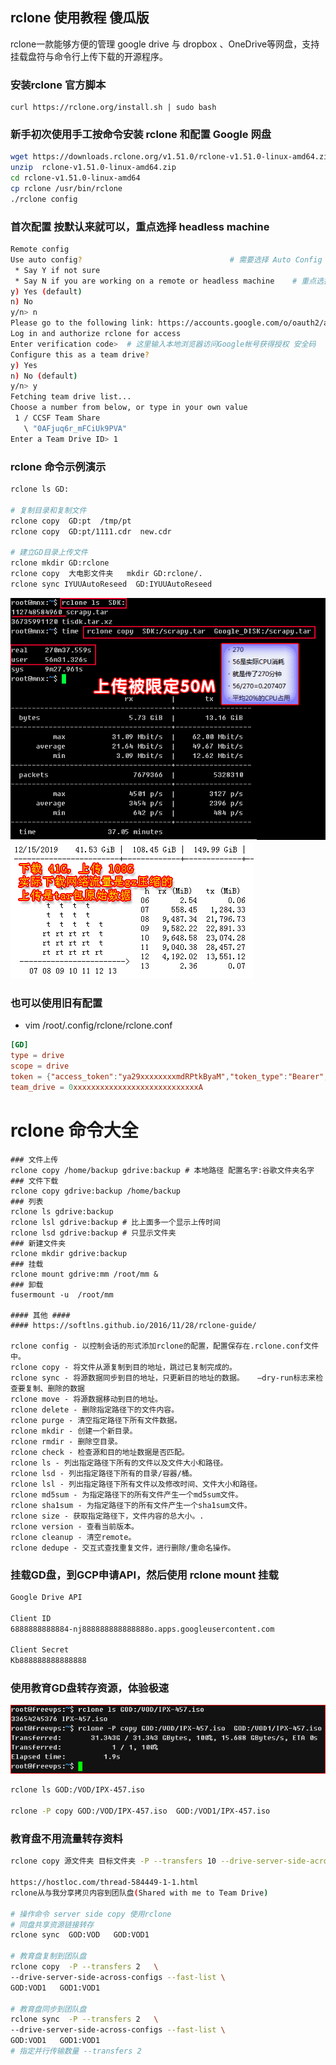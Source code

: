 ## rclone 使用教程  傻瓜版

rclone一款能够方便的管理 google drive 与 dropbox 、OneDrive等网盘，支持挂载盘符与命令行上传下载的开源程序。

### 安装rclone 官方脚本
```
curl https://rclone.org/install.sh | sudo bash
```

### 新手初次使用手工按命令安装 rclone 和配置 Google 网盘
```bash
wget https://downloads.rclone.org/v1.51.0/rclone-v1.51.0-linux-amd64.zip
unzip  rclone-v1.51.0-linux-amd64.zip
cd rclone-v1.51.0-linux-amd64
cp rclone /usr/bin/rclone
./rclone config
```

### 首次配置 按默认来就可以，重点选择 headless machine
```bash
Remote config
Use auto config?                                 # 需要选择 Auto Config
 * Say Y if not sure
 * Say N if you are working on a remote or headless machine    # 重点选择 headless 
y) Yes (default)
n) No
y/n> n
Please go to the following link: https://accounts.google.com/o/oauth2/auth   # 本地浏览器打开安全授权链接
Log in and authorize rclone for access
Enter verification code>  # 这里输入本地浏览器访问Google帐号获得授权 安全码
Configure this as a team drive?
y) Yes
n) No (default)
y/n> y
Fetching team drive list...
Choose a number from below, or type in your own value
 1 / CCSF Team Share
   \ "0AFjuq6r_mFCiUk9PVA"
Enter a Team Drive ID> 1
```

### rclone 命令示例演示
```bash
rclone ls GD:

# 复制目录和复制文件
rclone copy  GD:pt  /tmp/pt
rclone copy  GD:pt/1111.cdr  new.cdr

# 建立GD目录上传文件
rclone mkdir GD:rclone
rclone copy  大电影文件夹   mkdir GD:rclone/.
rclone sync IYUUAutoReseed  GD:IYUUAutoReseed
```

![](https://raw.githubusercontent.com/hongwenjun/img/master/rclone_copy.png)
![](https://raw.githubusercontent.com/hongwenjun/img/master/rclone_net.png)

### 也可以使用旧有配置
 - vim /root/.config/rclone/rclone.conf
```conf
[GD]
type = drive
scope = drive
token = {"access_token":"ya29xxxxxxxxmdRPtkByaM","token_type":"Bearer","refresh_token":"1//0fxxxxxxxxxxxx","expiry":"2020-03-14T13:23:43.337512244Z"}
team_drive = 0xxxxxxxxxxxxxxxxxxxxxxxxxxxxA
```

# rclone 命令大全
```
### 文件上传
rclone copy /home/backup gdrive:backup # 本地路径 配置名字:谷歌文件夹名字
### 文件下载
rclone copy gdrive:backup /home/backup
### 列表
rclone ls gdrive:backup
rclone lsl gdrive:backup # 比上面多一个显示上传时间
rclone lsd gdrive:backup # 只显示文件夹
### 新建文件夹
rclone mkdir gdrive:backup
### 挂载
rclone mount gdrive:mm /root/mm &
### 卸载
fusermount -u  /root/mm

#### 其他 ####
#### https://softlns.github.io/2016/11/28/rclone-guide/

rclone config - 以控制会话的形式添加rclone的配置，配置保存在.rclone.conf文件中。
rclone copy - 将文件从源复制到目的地址，跳过已复制完成的。
rclone sync - 将源数据同步到目的地址，只更新目的地址的数据。   –dry-run标志来检查要复制、删除的数据
rclone move - 将源数据移动到目的地址。
rclone delete - 删除指定路径下的文件内容。
rclone purge - 清空指定路径下所有文件数据。
rclone mkdir - 创建一个新目录。
rclone rmdir - 删除空目录。
rclone check - 检查源和目的地址数据是否匹配。
rclone ls - 列出指定路径下所有的文件以及文件大小和路径。
rclone lsd - 列出指定路径下所有的目录/容器/桶。
rclone lsl - 列出指定路径下所有文件以及修改时间、文件大小和路径。
rclone md5sum - 为指定路径下的所有文件产生一个md5sum文件。
rclone sha1sum - 为指定路径下的所有文件产生一个sha1sum文件。
rclone size - 获取指定路径下，文件内容的总大小。.
rclone version - 查看当前版本。
rclone cleanup - 清空remote。
rclone dedupe - 交互式查找重复文件，进行删除/重命名操作。

```

### 挂载GD盘，到GCP申请API，然后使用 rclone mount 挂载
```bash
Google Drive API

Client ID
6888888888884-nj888888888888888o.apps.googleusercontent.com

Client Secret
Kb888888888888888

```

### 使用教育GD盘转存资源，体验极速
![](https://raw.githubusercontent.com/hongwenjun/img/master/rclone_server_side_copy.png)

```bash
rclone ls GOD:/VOD/IPX-457.iso

rclone -P copy GOD:/VOD/IPX-457.iso  GOD:/VOD1/IPX-457.iso
```

### 教育盘不用流量转存资料
``` bash
rclone copy 源文件夹 目标文件夹 -P --transfers 10 --drive-server-side-across-configs --fast-list

https://hostloc.com/thread-584449-1-1.html
rclone从与我分享拷贝内容到团队盘(Shared with me to Team Drive)

# 操作命令 server side copy 使用rclone
# 同盘共享资源链接转存
rclone sync  GOD:VOD   GOD:VOD1

# 教育盘复制到团队盘
rclone copy  -P --transfers 2   \
--drive-server-side-across-configs --fast-list \
GOD:VOD1   GOD1:VOD1

# 教育盘同步到团队盘
rclone sync  -P --transfers 2   \
--drive-server-side-across-configs --fast-list \
GOD:VOD1   GOD1:VOD1
# 指定并行传输数量 --transfers 2

```
